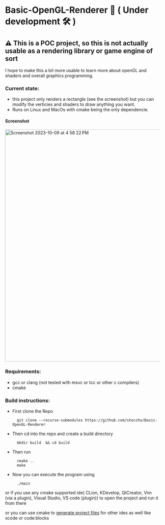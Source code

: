 # Basic-OpenGL-Renderer 🚧 ( Under development 🛠 )

## ⚠️  This is a POC project, so this is not actually usable as a rendering library or game engine of sort

I hope to make this a bit more usable to learn more about openGL and shaders and overall graphics programming.


### Current state:
  - this project only renders a rectangle (see the screenshot) but you can modify the verticies and shaders to draw anything you want.
  - Runs on Linux and MacOs with cmake being the only dependencie.
    
#### Screenshot
<img width="752" alt="Screenshot 2023-10-09 at 4 58 22 PM" src="https://github.com/shoccho/Basic-OpenGL-Renderer/assets/33720947/22449f9f-baa3-49b4-8c17-665d0b55fca2">

    
### Requirements:
  - gcc or clang (not tested with msvc or tcc or other c compilers)
  - cmake 

### Build instructions:

  - First clone the Repo
    ```shell
      git clone --recurse-submodules https://github.com/shoccho/Basic-OpenGL-Renderer
    ```
    
  - Then cd into the repo and create a build directory
    ```
      mkdir build  && cd build
    ```
    
  - Then run
    ```
      cmake ..
      make
    ```
  - Now you can execute the program using
    ```
      ./main
    ```
or if you use any cmake supported ide( CLion, KDevelop, QtCreator, Vim (via a plugin), Visual Studio, VS code (plugin)) to open the project and run it from there

or you can use cmake to [generate project files](https://cmake.org/cmake/help/latest/manual/cmake-generators.7.html#ide-build-tool-generators)  for other ides as well like xcode or code:blocks 

    
